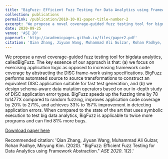 ```yaml
---
title: "BigFuzz: Efficient Fuzz Testing for Data Analytics using Framework Abstraction"
collection: publications
permalink: /publication/2010-10-01-paper-title-number-2
excerpt: 'We propose a novel coverage-guided fuzz testing tool for bigdata analytics, calledBigFuzz. The key essence of our approach is that: (a) we focus on exercising application logic as opposed to increasing framework code coverage by abstracting the DISC frame-work using specifications. BigFuzz performs automated source to source transformations to construct an equivalent DISC application suitable for fast test generation, and (b) we design schema-aware data mutation operators based on our in-depth study of DISC application error types. BigFuzz speeds up the fuzzing time by 78 to1477X compared to random fuzzing, improves application code coverage by 20% to 271%, and achieves 33% to 157% improvement in detecting application errors. When compared to the state of the art that uses symbolic execution to test big data analytics, BigFuzz is applicable to twice more programs and can find 81% more bugs.'
date: 2020-09-25
venue: 'ASE 20'
paperurl: 'http://academicpages.github.io/files/paper2.pdf'
citation: 'Qian Zhang, Jiyuan Wang, Muhammad Ali Gulzar, Rohan Padhye, Miryung Kim. (2020). &quot;BigFuzz: Efficient Fuzz Testing for Data Analytics using Framework Abstraction.&quot; <i>ASE 2020</i>. 1(2).'
---
```

We propose a novel coverage-guided fuzz testing tool for bigdata analytics, calledBigFuzz. The key essence of our approach is that: (a) we focus on exercising application logic as opposed to increasing framework code coverage by abstracting the DISC frame-work using specifications. BigFuzz performs automated source to source transformations to construct an equivalent DISC application suitable for fast test generation, and (b) we design schema-aware data mutation operators based on our in-depth study of DISC application error types. BigFuzz speeds up the fuzzing time by 78 to1477X compared to random fuzzing, improves application code coverage by 20% to 271%, and achieves 33% to 157% improvement in detecting application errors. When compared to the state of the art that uses symbolic execution to test big data analytics, BigFuzz is applicable to twice more programs and can find 81% more bugs.

[Download paper here](https://arxiv.org/pdf/1810.10310.pdf)

Recommended citation: 'Qian Zhang, Jiyuan Wang, Muhammad Ali Gulzar, Rohan Padhye, Miryung Kim. (2020). &quot;BigFuzz: Efficient Fuzz Testing for Data Analytics using Framework Abstraction.&quot; <i>ASE 2020</i>. 1(2).'